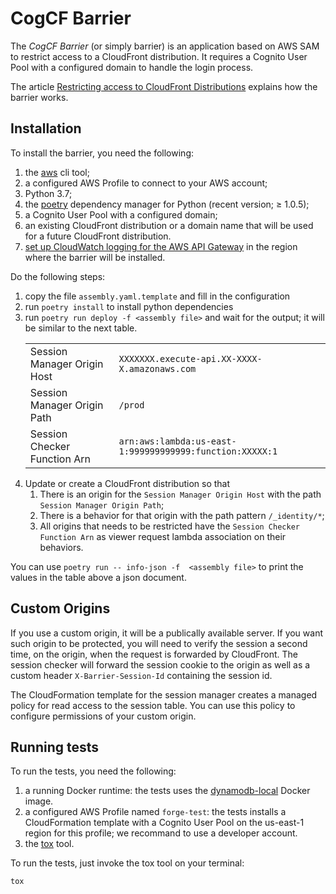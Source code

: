 # CogCF Barrier

The _CogCF Barrier_ (or simply barrier) is an application based on AWS SAM to restrict access to a CloudFront
distribution. It requires a Cognito User Pool with a configured domain to handle the login process.

The article [Restricting access to CloudFront Distributions](https://codesmith.ch/blog/2019-11-05-cogcf-barrier/) 
explains how the barrier works.

## Installation

To install the barrier, you need the following:

1. the [aws](https://aws.amazon.com/cli/) cli tool;
2. a configured AWS Profile to connect to your AWS account;
3. Python 3.7;
4. the [poetry](https://poetry.eustace.io) dependency manager for Python (recent version; ≥ 1.0.5);
5. a Cognito User Pool with a configured domain;
6. an existing CloudFront distribution or a domain name that will be used for a future CloudFront distribution.
7. [set up CloudWatch logging for the AWS API Gateway](https://docs.aws.amazon.com/apigateway/latest/developerguide/set-up-logging.html)
in the region where the barrier will be installed.

Do the following steps:

<ol>
<li>copy the file <code>assembly.yaml.template</code> and fill in the configuration</li>
<li>run <code>poetry install</code> to install python dependencies</li>
<li>run <code>poetry run deploy -f &lt;assembly file&gt;</code> and wait for the output; it will be similar to the next table.

<table class="sql-table">
<tbody>
<tr>
<td>Session Manager Origin Host</td>
<td><code>XXXXXXX.execute-api.XX-XXXX-X.amazonaws.com</code></td>
</tr>

<tr>
<td>Session Manager Origin Path</td>
<td><code>/prod</code></td>
</tr>

<tr>
<td>Session Checker Function Arn</td>
<td><code>arn:aws:lambda:us-east-1:999999999999:function:XXXXX:1</code></td>
</tr>
</tbody>
</table>

</li>
<li>Update or create a CloudFront distribution so that

1. There is an origin for the `Session Manager Origin Host` with the path `Session Manager Origin Path`;
2. There is a behavior for that origin with the path pattern `/_identity/*`;
3. All origins that needs to be restricted have the `Session Checker Function Arn` as viewer request lambda
association on their behaviors.

</li>

</ol>

You can use `poetry run -- info-json -f  <assembly file>` to print the values in the table above a json document.

## Custom Origins

If you use a custom origin, it will be a publically available server. If you want such origin to be protected, you will
need to verify the session a second time, on the origin, when the request is forwarded by CloudFront. The session checker
will forward the session cookie to the origin as well as a custom header `X-Barrier-Session-Id` containing the session id.

The CloudFormation template for the session manager creates a managed policy for read access to the session table. You
can use this policy to configure permissions of your custom origin.

## Running tests

To run the tests, you need the following:

1. a running Docker runtime: the tests uses the [dynamodb-local](https://hub.docker.com/r/amazon/dynamodb-local/) Docker image.
2. a configured AWS Profile named `forge-test`: the tests installs a CloudFormation template with a Cognito User Pool on
   the us-east-1 region for this profile; we recommand to use a developer account.
3. the [tox](https://tox.readthedocs.io/en/latest/) tool.

To run the tests, just invoke the tox tool on your terminal:

```
tox
```

